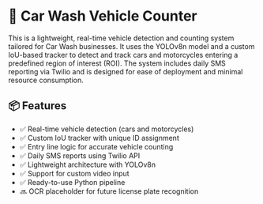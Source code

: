 # 🚗 Car Wash Vehicle Counter

This is a lightweight, real-time vehicle detection and counting system tailored for Car Wash businesses. It uses the YOLOv8n model and a custom IoU-based tracker to detect and track cars and motorcycles entering a predefined region of interest (ROI). The system includes daily SMS reporting via Twilio and is designed for ease of deployment and minimal resource consumption.

## 📦 Features

- ✅ Real-time vehicle detection (cars and motorcycles)  
- ✅ Custom IoU tracker with unique ID assignment  
- ✅ Entry line logic for accurate vehicle counting  
- ✅ Daily SMS reports using Twilio API  
- ✅ Lightweight architecture with YOLOv8n  
- ✅ Support for custom video input  
- ✅ Ready-to-use Python pipeline  
- 🔜 OCR placeholder for future license plate recognition  

